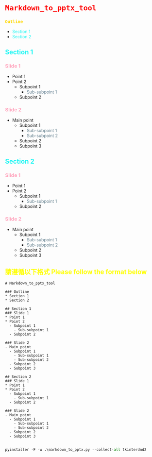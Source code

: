 # <code style="color: red ">Markdown_to_pptx_tool</code>

### <code style="color:gold ">Outline</code>
* <span style="color:#21F6F3;">Section 1</span>
* <span style="color:#21F6F3;">Section 2</span>

## <span style="color:#21F6F3;">Section 1</span>

### <span style="color:#FFA7BF;">Slide 1</span>
* Point 1
* Point 2
  - Subpoint 1
    - <span style="color:#607D8F;">Sub-subpoint 1</span>
  - Subpoint 2

### <span style="color:#FFA7BF;">Slide 2</span>
- Main point
  - Subpoint 1
    - <span style="color:#607D8B;">Sub-subpoint 1</span>
    - <span style="color:#607D8B;">Sub-subpoint 2</span>
  - Subpoint 2
  - Subpoint 3

## <span style="color:#21F6F3;">Section 2</span>

### <span style="color:#FFA7BF;">Slide 1</span>
* Point 1
* Point 2
  - Subpoint 1
    - <span style="color:#607D8B;">Sub-subpoint 1</span>
  - Subpoint 2

### <span style="color:#FFA7BF;">Slide 2</span>
- Main point
  - Subpoint 1
    - <span style="color:#607D8B;">Sub-subpoint 1</span>
    - <span style="color:#607D8B;">Sub-subpoint 2</span>
  - Subpoint 2
  - Subpoint 3

## <span style="color:#FFFF00;">請遵循以下格式 Please follow the format below
```
# Markdown_to_pptx_tool

### Outline
* Section 1
* Section 2

## Section 1
### Slide 1
* Point 1
* Point 2
  - Subpoint 1
    - Sub-subpoint 1
  - Subpoint 2

### Slide 2
- Main point
  - Subpoint 1
    - Sub-subpoint 1
    - Sub-subpoint 2
  - Subpoint 2
  - Subpoint 3

## Section 2
### Slide 1
* Point 1
* Point 2
  - Subpoint 1
    - Sub-subpoint 1
  - Subpoint 2

### Slide 2
- Main point
  - Subpoint 1
    - Sub-subpoint 1
    - Sub-subpoint 2
  - Subpoint 2
  - Subpoint 3
```

##
```python =
pyinstaller -F -w .\markdown_to_pptx.py --collect-all tkinterdnd2
```
